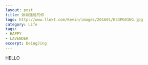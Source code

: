 ```yaml
---
layout: post
title: 源自遥远的你
logo: http://www.llokt.com/Kevin/images/201601/K33PG01NG.jpg
category: Life
tags:
- HAPPY
- LAVENDER
excerpt: BeingJing
---
```


HELLO